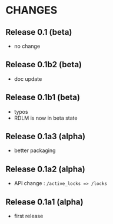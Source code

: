 # CHANGES

## Release 0.1 (beta)

- no change

## Release 0.1b2 (beta)

- doc update

## Release 0.1b1 (beta)

- typos
- RDLM is now in beta state

## Release 0.1a3 (alpha)

- better packaging

## Release 0.1a2 (alpha)

- API change : `/active_locks => /locks`

## Release 0.1a1 (alpha)

- first release